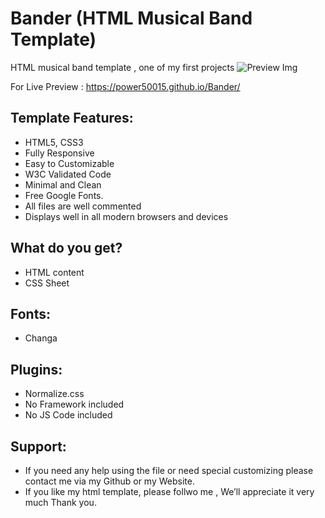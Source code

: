 # Bander (HTML Musical Band Template)
HTML musical band template , one of my first projects
![Preview Img](https://raw.githubusercontent.com/Power50015/Bander/master/PSD/Band.jpg)

For Live Preview : https://power50015.github.io/Bander/

## Template Features:
- HTML5, CSS3
- Fully Responsive
- Easy to Customizable
- W3C Validated Code
- Minimal and Clean
- Free Google Fonts.
- All files are well commented
- Displays well in all modern browsers and devices

## What do you get?
- HTML content
- CSS Sheet

## Fonts:
- Changa

## Plugins:
- Normalize.css
- No Framework included
- No JS Code included

## Support: 
- If you need any help using the file or need special customizing please contact me via my Github or my Website.
- If you like my  html template, please follwo me , We’ll appreciate it very much Thank you.
